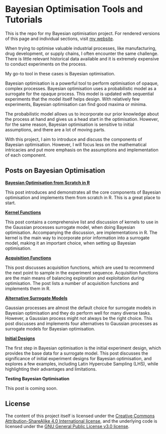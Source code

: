 # Bayesian Optimisation Tools and Tutorials

This is the repo for my Bayesian optimisation project. For rendered versions of this page and individual sections, visit [my website](https://anhosu.com/project/bayesian-optimisation/).

When trying to optimise valuable industrial processes, like manufacturing, drug development, or supply chains, I often encounter the same challenge. There is little relevant historical data available and it is extremely expensive to conduct experiments on the process.

My go-to tool in these cases is Bayesian optimisation.

Bayesian optimisation is a powerful tool to perform optimisation of opaque, complex processes. Bayesian optimisation uses a probabilistic model as a surrogate for the opaque process. This model is updated with sequential experiments that the model itself helps design. With relatively few experiments, Bayesian optimisation can find good maxima or minima.

The probabilistic model allows us to incorporate our prior knowledge about the process at hand and gives us a head start in the optimisation. However, for the same reason, Bayesian optimisation is sensitive to initial assumptions, and there are a lot of moving parts.

With this project, I aim to introduce and discuss the components of Bayesian optimisation. However, I will focus less on the mathematical intricacies and put more emphasis on the assumptions and implementation of each component.

## Posts on Bayesian Optimisation

**[Bayesian Optimisation from Scratch in R](https://anhosu.com/post/bayesian-opt-r)**

This post introduces and demonstrates all the core components of Bayesian optimisation and implements them from scratch in R. This is a great place to start.


**[Kernel Functions](https://anhosu.com/post/kernels-r/)**

This post contains a comprehensive list and discussion of kernels to use in the Gaussian processes surrogate model, when doing Bayesian optimisation. Accompanying the discussion, are implementations in R. The kernel is the main way to incorporate prior information into a surrogate model, making it an important choice, when setting up Bayesian optimisation.


**[Acquisition Functions](https://anhosu.com/post/acquisition-functions-r/)**

This post discusses acquisition functions, which are used to recommend the next point to sample in the experiment sequence. Acquisition functions are the main means of balancing exploration and exploitation during optimisation. The post lists a number of acquisition functions and implements them in R.


**[Alternative Surrogate Models](https://anhosu.com/post/surrogate-alternatives-r/)**

Gaussian processes are almost the default choice for surrogate models in Bayesian optimisation and they do perform well for many diverse tasks. However, a Gaussian process might not always be the right choice. This post discusses and implements four alternatives to Gaussian processes as surrogate models for Bayesian optimisation. 


**[Initial Designs](https://anhosu.com/post/initial-designs-r/)**

The first step in Bayesian optimisation is the initial experiment design, which provides the base data for a surrogate model. This post discusses the significance of initial experiment designs for Bayesian optimisation, and explores a few examples, including Latin Hypercube Sampling (LHS), while highlighting their advantages and limitations.


**Testing Bayesian Optimisation**

This post is coming soon.

## License

The content of this project itself is licensed under the [Creative Commons Attribution-ShareAlike 4.0 International license](https://creativecommons.org/licenses/by-sa/4.0/), and the underlying code is licensed under the [GNU General Public License v3.0 license](https://github.com/AnHosu/bayes-opt/blob/2b81cc2c765cf5aa76e62a2da387c3b4ca1695a9/LICENSE).